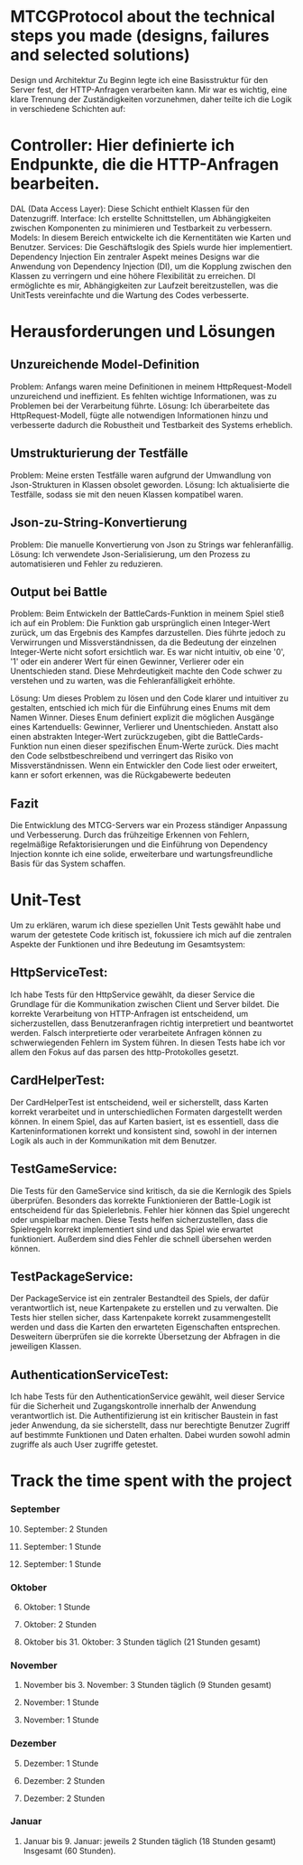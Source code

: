 ﻿# MTCGProtocol about the technical steps you made (designs, failures and selected solutions) 
Design und Architektur
Zu Beginn legte ich eine Basisstruktur für den Server fest, der HTTP-Anfragen verarbeiten kann. Mir war es wichtig, eine klare Trennung der Zuständigkeiten vorzunehmen, daher teilte ich die Logik in verschiedene Schichten auf:

# Controller: Hier definierte ich Endpunkte, die die HTTP-Anfragen bearbeiten.
DAL (Data Access Layer): Diese Schicht enthielt Klassen für den Datenzugriff.
Interface: Ich erstellte Schnittstellen, um Abhängigkeiten zwischen Komponenten zu minimieren und Testbarkeit zu verbessern.
Models: In diesem Bereich entwickelte ich die Kernentitäten wie Karten und Benutzer.
Services: Die Geschäftslogik des Spiels wurde hier implementiert.
Dependency Injection
Ein zentraler Aspekt meines Designs war die Anwendung von Dependency Injection (DI), um die Kopplung zwischen den Klassen zu verringern und eine höhere Flexibilität zu erreichen. DI ermöglichte es mir, Abhängigkeiten zur Laufzeit bereitzustellen, was die UnitTests vereinfachte und die Wartung des Codes verbesserte.


# Herausforderungen und Lösungen


## Unzureichende Model-Definition
Problem:
Anfangs waren meine Definitionen in meinem HttpRequest-Modell unzureichend und ineffizient. Es fehlten wichtige Informationen, was zu Problemen bei der Verarbeitung führte.
Lösung:
Ich überarbeitete das HttpRequest-Modell, fügte alle notwendigen Informationen hinzu und verbesserte dadurch die Robustheit und Testbarkeit des Systems erheblich.


## Umstrukturierung der Testfälle
Problem: Meine ersten Testfälle waren aufgrund der Umwandlung von Json-Strukturen in Klassen obsolet geworden.
Lösung: Ich aktualisierte die Testfälle, sodass sie mit den neuen Klassen kompatibel waren.

## Json-zu-String-Konvertierung

Problem: Die manuelle Konvertierung von Json zu Strings war fehleranfällig.
Lösung: Ich verwendete Json-Serialisierung, um den Prozess zu automatisieren und Fehler zu reduzieren.

## Output bei Battle

Problem:
Beim Entwickeln der BattleCards-Funktion in meinem Spiel stieß ich auf ein Problem: Die Funktion gab ursprünglich einen Integer-Wert zurück, um das Ergebnis des Kampfes darzustellen. Dies führte jedoch zu Verwirrungen und Missverständnissen, da die Bedeutung der einzelnen Integer-Werte nicht sofort ersichtlich war. Es war nicht intuitiv, ob eine '0', '1' oder ein anderer Wert für einen Gewinner, Verlierer oder ein Unentschieden stand. Diese Mehrdeutigkeit machte den Code schwer zu verstehen und zu warten, was die Fehleranfälligkeit erhöhte.

Lösung:
Um dieses Problem zu lösen und den Code klarer und intuitiver zu gestalten, entschied ich mich für die Einführung eines Enums mit dem Namen Winner. Dieses Enum definiert explizit die möglichen Ausgänge eines Kartenduells: Gewinner, Verlierer und Unentschieden. Anstatt also einen abstrakten Integer-Wert zurückzugeben, gibt die BattleCards-Funktion nun einen dieser spezifischen Enum-Werte zurück. Dies macht den Code selbstbeschreibend und verringert das Risiko von Missverständnissen. Wenn ein Entwickler den Code liest oder erweitert, kann er sofort erkennen, was die Rückgabewerte bedeuten

## Fazit
Die Entwicklung des MTCG-Servers war ein Prozess ständiger Anpassung und Verbesserung. Durch das frühzeitige Erkennen von Fehlern, regelmäßige Refaktorisierungen und die Einführung von Dependency Injection konnte ich eine solide, erweiterbare und wartungsfreundliche Basis für das System schaffen.


# Unit-Test

Um zu erklären, warum ich diese speziellen Unit Tests gewählt habe und warum der getestete Code kritisch ist, fokussiere ich mich auf die zentralen Aspekte der Funktionen und ihre Bedeutung im Gesamtsystem:
## HttpServiceTest:
Ich habe Tests für den HttpService gewählt, da dieser Service die Grundlage für die Kommunikation zwischen Client und Server bildet. Die korrekte Verarbeitung von HTTP-Anfragen ist entscheidend, um sicherzustellen, dass Benutzeranfragen richtig interpretiert und beantwortet werden. Falsch interpretierte oder verarbeitete Anfragen können zu schwerwiegenden Fehlern im System führen. In diesen Tests habe ich vor allem den Fokus auf das parsen des http-Protokolles gesetzt. 
## CardHelperTest:
Der CardHelperTest ist entscheidend, weil er sicherstellt, dass Karten korrekt verarbeitet und in unterschiedlichen Formaten dargestellt werden können. In einem Spiel, das auf Karten basiert, ist es essentiell, dass die Karteninformationen korrekt und konsistent sind, sowohl in der internen Logik als auch in der Kommunikation mit dem Benutzer.
## TestGameService:
Die Tests für den GameService sind kritisch, da sie die Kernlogik des Spiels überprüfen. Besonders das korrekte Funktionieren der Battle-Logik ist entscheidend für das Spielerlebnis. Fehler hier können das Spiel ungerecht oder unspielbar machen. Diese Tests helfen sicherzustellen, dass die Spielregeln korrekt implementiert sind und das Spiel wie erwartet funktioniert. Außerdem sind dies Fehler die schnell übersehen werden können.
## TestPackageService:
Der PackageService ist ein zentraler Bestandteil des Spiels, der dafür verantwortlich ist, neue Kartenpakete zu erstellen und zu verwalten. Die Tests hier stellen sicher, dass Kartenpakete korrekt zusammengestellt werden und dass die Karten den erwarteten Eigenschaften entsprechen. Desweitern überprüfen sie die korrekte Übersetzung der Abfragen in die jeweiligen Klassen. 
## AuthenticationServiceTest:
Ich habe Tests für den AuthenticationService gewählt, weil dieser Service für die Sicherheit und Zugangskontrolle innerhalb der Anwendung verantwortlich ist. Die Authentifizierung ist ein kritischer Baustein in fast jeder Anwendung, da sie sicherstellt, dass nur berechtigte Benutzer Zugriff auf bestimmte Funktionen und Daten erhalten. Dabei wurden sowohl admin zugriffe als auch User zugriffe getestet. 


# Track the time spent with the project

### September
10. September: 2 Stunden

15. September: 1 Stunde
    
26. September: 1 Stunde
    

### Oktober
6. Oktober: 1 Stunde

17. Oktober: 2 Stunden
    
24. Oktober bis 31. Oktober: 3 Stunden täglich (21 Stunden gesamt)

### November
1. November bis 3. November: 3 Stunden täglich (9 Stunden gesamt)
   
14. November: 1 Stunde
    
25. November: 1 Stunde
    
### Dezember
5. Dezember: 1 Stunde

16. Dezember: 2 Stunden
    
27. Dezember: 2 Stunden
    
### Januar
1. Januar bis 9. Januar: jeweils 2 Stunden täglich (18 Stunden gesamt)
Insgesamt (60 Stunden).




